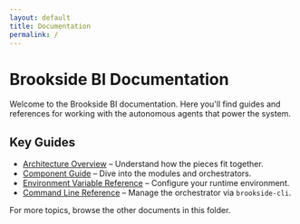 ```yaml
---
layout: default
title: Documentation
permalink: /
---
```


# Brookside BI Documentation

Welcome to the Brookside BI documentation. Here you'll find guides and references for working with the autonomous agents that power the system.

## Key Guides

- [Architecture Overview](architecture.md) – Understand how the pieces fit together.
- [Component Guide](components.md) – Dive into the modules and orchestrators.
- [Environment Variable Reference](environment.md) – Configure your runtime environment.
- [Command Line Reference](cli.md) – Manage the orchestrator via `brookside-cli`.

For more topics, browse the other documents in this folder.
